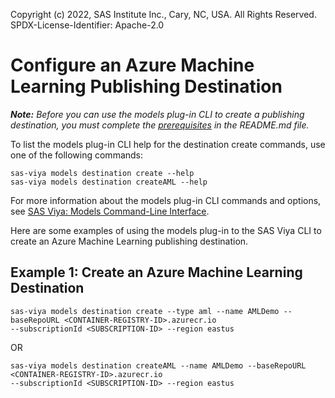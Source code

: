 Copyright (c) 2022, SAS Institute Inc., Cary, NC, USA.  All Rights Reserved.
SPDX-License-Identifier: Apache-2.0

# Configure an Azure Machine Learning Publishing Destination

_**Note:** Before you can use the models plug-in CLI to create a publishing destination, you must complete the [prerequisites](./README.md#prerequisites) in the README.md file._

To list the models plug-in CLI help for the destination create commands, use one of the following commands:

```commandline
sas-viya models destination create --help
sas-viya models destination createAML --help
```

For more information about the models plug-in CLI commands and options, see [SAS Viya: Models Command-Line Interface](https://documentation.sas.com/?cdcId=mdlmgrcdc&cdcVersion=default&docsetId=mdlmgrcli&docsetTarget=titlepage.htm).

Here are some examples of using the models plug-in to the SAS Viya CLI to create an Azure Machine Learning publishing destination.

## Example 1: Create an Azure Machine Learning Destination

```commandline
sas-viya models destination create --type aml --name AMLDemo --baseRepoURL <CONTAINER-REGISTRY-ID>.azurecr.io 
--subscriptionId <SUBSCRIPTION-ID> --region eastus
```

OR

```commandline
sas-viya models destination createAML --name AMLDemo --baseRepoURL <CONTAINER-REGISTRY-ID>.azurecr.io 
--subscriptionId <SUBSCRIPTION-ID> --region eastus
```

